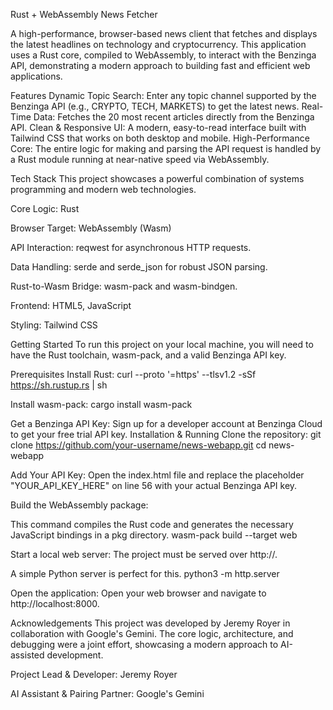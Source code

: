 Rust + WebAssembly News Fetcher

A high-performance, browser-based news client that fetches and displays the latest headlines on technology and cryptocurrency. This application uses a Rust core, compiled to WebAssembly, to interact with the Benzinga API, demonstrating a modern approach to building fast and efficient web applications.

Features
Dynamic Topic Search: Enter any topic channel supported by the Benzinga API (e.g., CRYPTO, TECH, MARKETS) to get the latest news.
Real-Time Data: Fetches the 20 most recent articles directly from the Benzinga API.
Clean & Responsive UI: A modern, easy-to-read interface built with Tailwind CSS that works on both desktop and mobile.
High-Performance Core: The entire logic for making and parsing the API request is handled by a Rust module running at near-native speed via WebAssembly.

Tech Stack
This project showcases a powerful combination of systems programming and modern web technologies.

Core Logic: Rust

Browser Target: WebAssembly (Wasm)

API Interaction: reqwest for asynchronous HTTP requests.

Data Handling: serde and serde_json for robust JSON parsing.

Rust-to-Wasm Bridge: wasm-pack and wasm-bindgen.

Frontend: HTML5, JavaScript

Styling: Tailwind CSS

Getting Started
To run this project on your local machine, you will need to have the Rust toolchain, wasm-pack, and a valid Benzinga API key.

Prerequisites
Install Rust:
curl --proto '=https' --tlsv1.2 -sSf https://sh.rustup.rs | sh


Install wasm-pack:
cargo install wasm-pack


Get a Benzinga API Key: Sign up for a developer account at Benzinga Cloud to get your free trial API key.
Installation & Running
Clone the repository:
git clone https://github.com/your-username/news-webapp.git
cd news-webapp


Add Your API Key: Open the index.html file and replace the placeholder "YOUR_API_KEY_HERE" on line 56 with your actual Benzinga API key.

Build the WebAssembly package: 

This command compiles the Rust code and generates the necessary JavaScript bindings in a pkg directory.
wasm-pack build --target web

Start a local web server: The project must be served over http://. 

A simple Python server is perfect for this.
python3 -m http.server


Open the application: Open your web browser and navigate to http://localhost:8000.

Acknowledgements
This project was developed by Jeremy Royer in collaboration with Google's Gemini. The core logic, architecture, and debugging were a joint effort, showcasing a modern approach to AI-assisted development.

Project Lead & Developer: Jeremy Royer

AI Assistant & Pairing Partner: Google's Gemini
